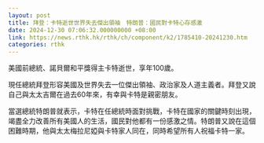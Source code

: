 ```yaml
---
layout: post
title: 拜登：卡特逝世世界失去傑出領袖　特朗普：國民對卡特心存感激
date: 2024-12-30 07:06:32.000000000 +08:00
link: https://news.rthk.hk/rthk/ch/component/k2/1785410-20241230.htm
categories: rthk
---
```


美國前總統、諾貝爾和平獎得主卡特逝世，享年100歲。

現任總統拜登形容美國及世界失去一位傑出領袖、政治家及人道主義者。拜登又說自己與太太吉爾在過去60年來，有幸與卡特是親密朋友。

當選總統特朗普就表示，卡特在任總統時面對挑戰，卡特在國家的關鍵時刻出現，竭盡全力改善所有美國人的生活，國民對他都有一份感激之情。特朗普又說在這個困難時期，他與太太梅拉尼婭與卡特家人同在，同時希望所有人祝福卡特一家。
